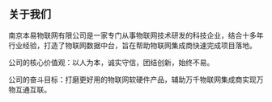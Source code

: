 ## 关于我们

南京本易物联网有限公司是一家专门从事物联网技术研发的科技企业，结合十多年行业经验，打造了物联网数据中台，旨在帮助物联网集成商快速完成项目落地。

公司的核心价值观：以人为本，诚实守信，团结创新，始终不易。

公司的奋斗目标：打磨更好用的物联网软硬件产品，辅助万千物联网集成商实现万物互通互联。

